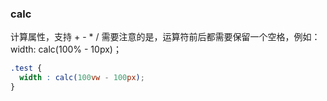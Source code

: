 ### calc
计算属性，支持 + - * / 
需要注意的是，运算符前后都需要保留一个空格，例如：width: calc(100% - 10px)；
```css
.test {
  width : calc(100vw - 100px);
}
```